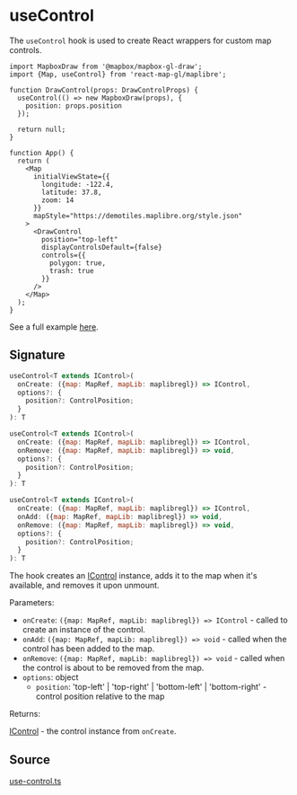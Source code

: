 # useControl

The `useControl` hook is used to create React wrappers for custom map controls.

```tsx
import MapboxDraw from '@mapbox/mapbox-gl-draw';
import {Map, useControl} from 'react-map-gl/maplibre';

function DrawControl(props: DrawControlProps) {
  useControl(() => new MapboxDraw(props), {
    position: props.position
  });

  return null;
}

function App() {
  return (
    <Map
      initialViewState={{
        longitude: -122.4,
        latitude: 37.8,
        zoom: 14
      }}
      mapStyle="https://demotiles.maplibre.org/style.json"
    >
      <DrawControl
        position="top-left"
        displayControlsDefault={false}
        controls={{
          polygon: true,
          trash: true
        }}
      />
    </Map>
  );
}
```

See a full example [here](/examples/maplibre/draw-polygon).

## Signature

```js
useControl<T extends IControl>(
  onCreate: ({map: MapRef, mapLib: maplibregl}) => IControl,
  options?: {
    position?: ControlPosition;
  }
): T

useControl<T extends IControl>(
  onCreate: ({map: MapRef, mapLib: maplibregl}) => IControl,
  onRemove: ({map: MapRef, mapLib: maplibregl}) => void,
  options?: {
    position?: ControlPosition;
  }
): T

useControl<T extends IControl>(
  onCreate: ({map: MapRef, mapLib: maplibregl}) => IControl,
  onAdd: ({map: MapRef, mapLib: maplibregl}) => void,
  onRemove: ({map: MapRef, mapLib: maplibregl}) => void,
  options?: {
    position?: ControlPosition;
  }
): T
```

The hook creates an [IControl](https://maplibre.org/maplibre-gl-js/docs/API/interfaces/IControl/) instance, adds it to the map when it's available, and removes it upon unmount.

Parameters:

- `onCreate`: `({map: MapRef, mapLib: maplibregl}) => IControl` - called to create an instance of the control.
- `onAdd`: `({map: MapRef, mapLib: maplibregl}) => void` - called when the control has been added to the map.
- `onRemove`: `({map: MapRef, mapLib: maplibregl}) => void` - called when the control is about to be removed from the map.
- `options`: object
  + `position`: 'top-left' | 'top-right' | 'bottom-left' | 'bottom-right' - control position relative to the map

Returns:

[IControl](./types.md#icontrol) - the control instance from `onCreate`.


## Source

[use-control.ts](https://github.com/visgl/react-map-gl/tree/8.0-release/modules/react-maplibre/src/components/use-control.ts)

